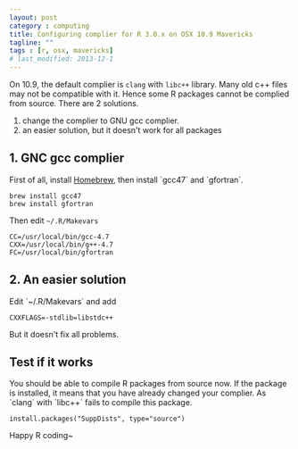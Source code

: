 ```yaml
---
layout: post
category : computing
title: Configuring complier for R 3.0.x on OSX 10.9 Mavericks
tagline: ""
tags : [r, osx, mavericks]
# last_modified: 2013-12-1
---
```


On 10.9, the default complier is `clang` with `libc++` library. Many old c++ files may not be compatible with it. Hence some R packages cannot be complied from source. There are 2 solutions.
<ol>
    <li>change the complier to GNU gcc complier.</li>
    <li>an easier solution, but it doesn't work for all packages</li>
</ol>
<h2>1. GNC gcc complier</h2>
First of all, install <a href="http://brew.sh">Homebrew</a>, then install `gcc47` and `gfortran`.

    brew install gcc47
    brew install gfortran

Then edit `~/.R/Makevars`

    CC=/usr/local/bin/gcc-4.7
    CXX=/usr/local/bin/g++-4.7
    FC=/usr/local/bin/gfortran

<h2>2. An easier solution</h2>
Edit `~/.R/Makevars` and add

    CXXFLAGS=-stdlib=libstdc++

But it doesn't fix all problems.
<h2>Test if it works</h2>
You should be able to compile R packages from source now. If the package is installed, it means that you have already changed your complier. As `clang` with `libc++` fails to compile this package.

 
    install.packages("SuppDists", type="source")


Happy R coding~